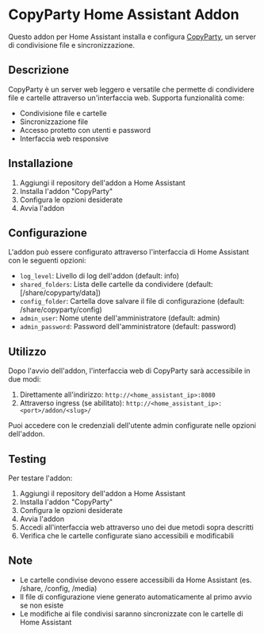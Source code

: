 # CopyParty Home Assistant Addon

Questo addon per Home Assistant installa e configura [CopyParty](https://github.com/9001/copyparty), un server di condivisione file e sincronizzazione.

## Descrizione

CopyParty è un server web leggero e versatile che permette di condividere file e cartelle attraverso un'interfaccia web. Supporta funzionalità come:
- Condivisione file e cartelle
- Sincronizzazione file
- Accesso protetto con utenti e password
- Interfaccia web responsive

## Installazione

1. Aggiungi il repository dell'addon a Home Assistant
2. Installa l'addon "CopyParty"
3. Configura le opzioni desiderate
4. Avvia l'addon

## Configurazione

L'addon può essere configurato attraverso l'interfaccia di Home Assistant con le seguenti opzioni:

- `log_level`: Livello di log dell'addon (default: info)
- `shared_folders`: Lista delle cartelle da condividere (default: [/share/copyparty/data])
- `config_folder`: Cartella dove salvare il file di configurazione (default: /share/copyparty/config)
- `admin_user`: Nome utente dell'amministratore (default: admin)
- `admin_password`: Password dell'amministratore (default: password)

## Utilizzo

Dopo l'avvio dell'addon, l'interfaccia web di CopyParty sarà accessibile in due modi:

1. Direttamente all'indirizzo: `http://<home_assistant_ip>:8080`
2. Attraverso ingress (se abilitato): `http://<home_assistant_ip>:<port>/addon/<slug>/`

Puoi accedere con le credenziali dell'utente admin configurate nelle opzioni dell'addon.

## Testing

Per testare l'addon:

1. Aggiungi il repository dell'addon a Home Assistant
2. Installa l'addon "CopyParty"
3. Configura le opzioni desiderate
4. Avvia l'addon
5. Accedi all'interfaccia web attraverso uno dei due metodi sopra descritti
6. Verifica che le cartelle configurate siano accessibili e modificabili

## Note

- Le cartelle condivise devono essere accessibili da Home Assistant (es. /share, /config, /media)
- Il file di configurazione viene generato automaticamente al primo avvio se non esiste
- Le modifiche ai file condivisi saranno sincronizzate con le cartelle di Home Assistant